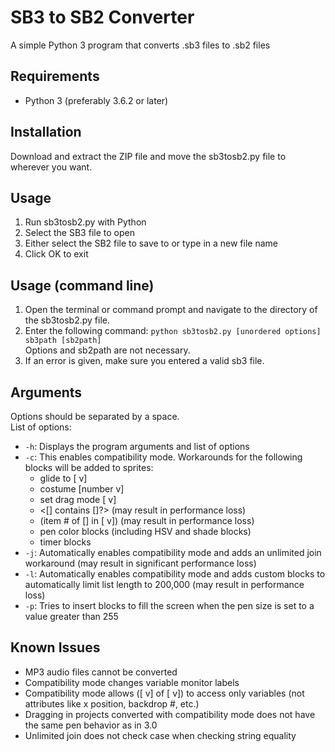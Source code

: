 SB3 to SB2 Converter
==============

A simple Python 3 program that converts .sb3 files to .sb2 files

Requirements
--------------
- Python 3 (preferably 3.6.2 or later)

Installation
--------------
Download and extract the ZIP file and move the sb3tosb2.py file to wherever you want.

Usage
--------------
1. Run sb3tosb2.py with Python
2. Select the SB3 file to open
3. Either select the SB2 file to save to or type in a new file name
4. Click OK to exit

Usage (command line)
--------------
1. Open the terminal or command prompt and navigate to the directory of the sb3tosb2.py file.
2. Enter the following command: `python sb3tosb2.py [unordered options] sb3path [sb2path]`<br>Options and sb2path are not necessary.
3. If an error is given, make sure you entered a valid sb3 file.

Arguments
--------------
Options should be separated by a space.<br>
List of options:
- `-h`: Displays the program arguments and list of options
- `-c`: This enables compatibility mode. Workarounds for the following blocks will be added to sprites:
  - glide to [ v]
  - costume [number v]
  - set drag mode [ v]
  - <[] contains []?> (may result in performance loss)
  - (item # of [] in [ v]) (may result in performance loss)
  - pen color blocks (including HSV and shade blocks)
  - timer blocks
- `-j`: Automatically enables compatibility mode and adds an unlimited join workaround (may result in significant performance loss)
- `-l`: Automatically enables compatibility mode and adds custom blocks to automatically limit list length to 200,000 (may result in performance loss)
- `-p`: Tries to insert blocks to fill the screen when the pen size is set to a value greater than 255

Known Issues
--------------
- MP3 audio files cannot be converted
- Compatibility mode changes variable monitor labels
- Compatibility mode allows ([ v] of [ v]) to access only variables (not attributes like x position, backdrop #, etc.)
- Dragging in projects converted with compatibility mode does not have the same pen behavior as in 3.0
- Unlimited join does not check case when checking string equality